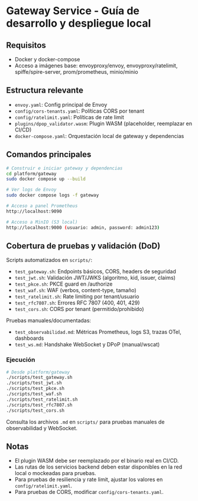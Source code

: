 # Gateway Service - Guía de desarrollo y despliegue local

## Requisitos
- Docker y docker-compose
- Acceso a imágenes base: envoyproxy/envoy, envoyproxy/ratelimit, spiffe/spire-server, prom/prometheus, minio/minio

## Estructura relevante
- `envoy.yaml`: Config principal de Envoy
- `config/cors-tenants.yaml`: Políticas CORS por tenant
- `config/ratelimit.yaml`: Políticas de rate limit
- `plugins/dpop_validator.wasm`: Plugin WASM (placeholder, reemplazar en CI/CD)
- `docker-compose.yaml`: Orquestación local de gateway y dependencias

## Comandos principales

```sh
# Construir e iniciar gateway y dependencias
cd platform/gateway
sudo docker compose up --build

# Ver logs de Envoy
sudo docker compose logs -f gateway

# Acceso a panel Prometheus
http://localhost:9090

# Acceso a MinIO (S3 local)
http://localhost:9000 (usuario: admin, password: admin123)
```


## Cobertura de pruebas y validación (DoD)

Scripts automatizados en `scripts/`:

- `test_gateway.sh`: Endpoints básicos, CORS, headers de seguridad
- `test_jwt.sh`: Validación JWT/JWKS (algoritmo, kid, issuer, claims)
- `test_pkce.sh`: PKCE guard en /authorize
- `test_waf.sh`: WAF (verbos, content-type, tamaño)
- `test_ratelimit.sh`: Rate limiting por tenant/usuario
- `test_rfc7807.sh`: Errores RFC 7807 (400, 401, 429)
- `test_cors.sh`: CORS por tenant (permitido/prohibido)

Pruebas manuales/documentadas:
- `test_observabilidad.md`: Métricas Prometheus, logs S3, trazas OTel, dashboards
- `test_ws.md`: Handshake WebSocket y DPoP (manual/wscat)

### Ejecución

```sh
# Desde platform/gateway
./scripts/test_gateway.sh
./scripts/test_jwt.sh
./scripts/test_pkce.sh
./scripts/test_waf.sh
./scripts/test_ratelimit.sh
./scripts/test_rfc7807.sh
./scripts/test_cors.sh
```

Consulta los archivos `.md` en `scripts/` para pruebas manuales de observabilidad y WebSocket.

## Notas
- El plugin WASM debe ser reemplazado por el binario real en CI/CD.
- Las rutas de los servicios backend deben estar disponibles en la red local o mockeadas para pruebas.
- Para pruebas de resiliencia y rate limit, ajustar los valores en `config/ratelimit.yaml`.
- Para pruebas de CORS, modificar `config/cors-tenants.yaml`.



